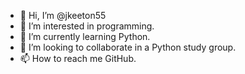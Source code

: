 - 👋 Hi, I’m @jkeeton55
- 👀 I’m interested in programming.
- 🌱 I’m currently learning Python.
- 💞️ I’m looking to collaborate in a Python study group.
- 📫 How to reach me GitHub.
<!---
jkeeton55/jkeeton55 is a ✨ special ✨ repository because its `README.md` (this file) appears on your GitHub profile.
You can click the Preview link to take a look at your changes.
--->
